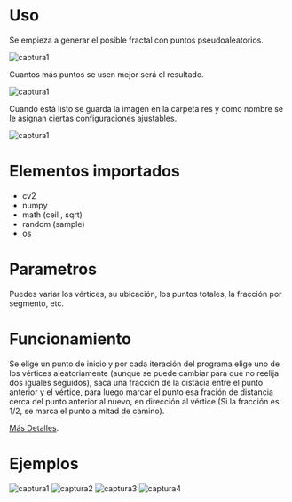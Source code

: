 # Uso
Se empieza a generar el posible fractal con puntos pseudoaleatorios.

![captura1](https://raw.githubusercontent.com/MartinCastillo/Chaos-game-fractals-from_scratch/master/captures/Captura1.PNG)
<br>

Cuantos más puntos se usen mejor será el resultado.
<br>

![captura1](https://raw.githubusercontent.com/MartinCastillo/Chaos-game-fractals-from_scratch/master/captures/Captura2.PNG)
<br>

 Cuando está listo se guarda la imagen en la carpeta res y como nombre se le asignan ciertas configuraciones ajustables.
<br>

![captura1](https://raw.githubusercontent.com/MartinCastillo/Chaos-game-fractals-from_scratch/master/captures/Captura3.PNG)
<br>
# Elementos importados

- cv2
- numpy
- math (ceil , sqrt)
- random (sample)
- os

# Parametros
Puedes variar los vértices, su ubicación, los puntos totales, la fracción por segmento, etc.

# Funcionamiento

Se elige un punto de inicio y por cada iteración del programa elige uno de los vértices aleatoriamente (aunque se puede cambiar para que no reelija dos iguales seguidos), saca una fracción de la distacia entre el punto anterior y el vértice, para luego marcar el punto esa fración de distancia cerca del punto anterior al nuevo, en dirección al vértice (Si la fracción es 1/2, se marca el punto a mitad de camino).

[Más Detalles](https://en.wikipedia.org/wiki/Chaos_game "https://en.wikipedia.org/wiki/Chaos_game").


# Ejemplos

![captura1](https://raw.githubusercontent.com/MartinCastillo/Chaos-game-fractals-from_scratch/master/res/puntos=10000;vertices=4;fraccion=0.6666666666666666;repetir_vertice=False.jpg)
![captura2](https://raw.githubusercontent.com/MartinCastillo/Chaos-game-fractals-from_scratch/master/res/puntos=20000;vertices=3;fraccion=0.5;repetir_vertice=True.jpg)
![captura3](https://raw.githubusercontent.com/MartinCastillo/Chaos-game-fractals-from_scratch/master/res/puntos=20000;vertices=4;fraccion=0.5;repetir_vertice=False.jpg)
![captura4](https://raw.githubusercontent.com/MartinCastillo/Chaos-game-fractals-from_scratch/master/res/puntos=35000;vertices=5;fraccion=0.5;repetir_vertice=False.jpg)

